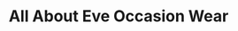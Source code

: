 ---
title: "All About Eve Occasion Wear"
url: /newport/all-about-eve-occasion-wear/
shop: clothes
---